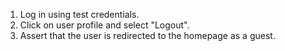 1. Log in using test credentials.
2. Click on user profile and select "Logout".
3. Assert that the user is redirected to the homepage as a guest.